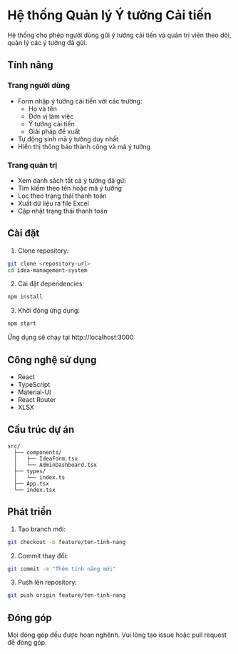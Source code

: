 # Hệ thống Quản lý Ý tưởng Cải tiến

Hệ thống cho phép người dùng gửi ý tưởng cải tiến và quản trị viên theo dõi, quản lý các ý tưởng đã gửi.

## Tính năng

### Trang người dùng
- Form nhập ý tưởng cải tiến với các trường:
  - Họ và tên
  - Đơn vị làm việc
  - Ý tưởng cải tiến
  - Giải pháp đề xuất
- Tự động sinh mã ý tưởng duy nhất
- Hiển thị thông báo thành công và mã ý tưởng

### Trang quản trị
- Xem danh sách tất cả ý tưởng đã gửi
- Tìm kiếm theo tên hoặc mã ý tưởng
- Lọc theo trạng thái thanh toán
- Xuất dữ liệu ra file Excel
- Cập nhật trạng thái thanh toán

## Cài đặt

1. Clone repository:
```bash
git clone <repository-url>
cd idea-management-system
```

2. Cài đặt dependencies:
```bash
npm install
```

3. Khởi động ứng dụng:
```bash
npm start
```

Ứng dụng sẽ chạy tại http://localhost:3000

## Công nghệ sử dụng

- React
- TypeScript
- Material-UI
- React Router
- XLSX

## Cấu trúc dự án

```
src/
  ├── components/
  │   ├── IdeaForm.tsx
  │   └── AdminDashboard.tsx
  ├── types/
  │   └── index.ts
  ├── App.tsx
  └── index.tsx
```

## Phát triển

1. Tạo branch mới:
```bash
git checkout -b feature/ten-tinh-nang
```

2. Commit thay đổi:
```bash
git commit -m "Thêm tính năng mới"
```

3. Push lên repository:
```bash
git push origin feature/ten-tinh-nang
```

## Đóng góp

Mọi đóng góp đều được hoan nghênh. Vui lòng tạo issue hoặc pull request để đóng góp. 